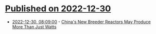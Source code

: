 # [Published on 2022-12-30](index.md)

* [2022-12-30, 08:09:00](https://soylentnews.org/article.pl?sid=22/12/29/152248&from=rss) - [China's New Breeder Reactors May Produce More Than Just Watts](https://soylentnews.org/article.pl?sid=22/12/29/152248&from=rss)
